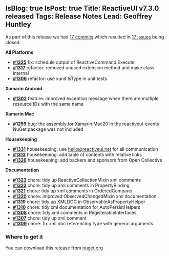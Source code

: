IsBlog: true
IsPost: true
Title: ReactiveUI v7.3.0 released
Tags: Release Notes
Lead: Geoffrey Huntley
---

<!--excerpt-->

As part of this release we had [17 commits](https://github.com/reactiveui/reactiveui/compare/7.2.0...7.3.0) which resulted in [17 issues](https://github.com/reactiveui/ReactiveUI/issues?milestone=7&state=closed) being closed.


__All Platforms__

- [__#1325__](https://github.com/reactiveui/ReactiveUI/pull/1325) fix: schedule output of ReactiveCommand.Execute
- [__#1317__](https://github.com/reactiveui/ReactiveUI/pull/1317) refactor: removed unused extension method and make class internal
- [__#1306__](https://github.com/reactiveui/ReactiveUI/pull/1306) refactor: use xunit IsType in unit tests

__Xamarin Android__

- [__#1302__](https://github.com/reactiveui/ReactiveUI/pull/1302) feature: improved exception message when there are multiple resource IDs with the same name 

__Xamarin Mac__

- [__#1259__](https://github.com/reactiveui/ReactiveUI/issues/1259) bug: the assembly for Xamarin.Mac20 in the reactiveui-events NuGet package was not included

__Housekeeping__

- [__#1331__](https://github.com/reactiveui/ReactiveUI/pull/1331) housekeeping: use hello@reactiveui.net for all communication
- [__#1313__](https://github.com/reactiveui/ReactiveUI/pull/1313) housekeeping: add table of contents with relative links
- [__#1326__](https://github.com/reactiveui/ReactiveUI/pull/1326) housekeeping: add backers and sponsors from Open Collective

__Documentation__

- [__#1323__](https://github.com/reactiveui/ReactiveUI/pull/1323) chore: tidy up ReactiveCollectionMixin xml comments
- [__#1322__](https://github.com/reactiveui/ReactiveUI/pull/1322) chore: tidy up xml comments in PropertyBinding
- [__#1321__](https://github.com/reactiveui/ReactiveUI/pull/1321) chore: tidy up xml comments in OrderedComparer
- [__#1320__](https://github.com/reactiveui/ReactiveUI/pull/1320) chore: improved ObservedChangedMixin xml documentation
- [__#1319__](https://github.com/reactiveui/ReactiveUI/pull/1319) chore: tidy up XMLDOC in ObservableAsPropertyHelper
- [__#1310__](https://github.com/reactiveui/ReactiveUI/pull/1310) chore: tidy xml documentation for AutoPersistHelpers
- [__#1308__](https://github.com/reactiveui/ReactiveUI/pull/1308) chore: tidy xml comments in RegisterableInterfaces
- [__#1307__](https://github.com/reactiveui/ReactiveUI/pull/1307) chore: tidy up xml comment
- [__#1309__](https://github.com/reactiveui/ReactiveUI/pull/1309) chore: fix xml doc referencing type with generic arguments

### Where to get it
You can download this release from [nuget.org](https://www.nuget.org/packages/reactiveui/7.3.0)
